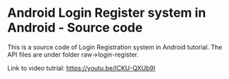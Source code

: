 <h1>Android Login Register system in Android - Source code</h1>
This is a source code of Login Registration system in Android tutorial.
The API files are under folder raw->login-register.

Link to video tutrial: https://youtu.be/ICKU-QXUb9I
